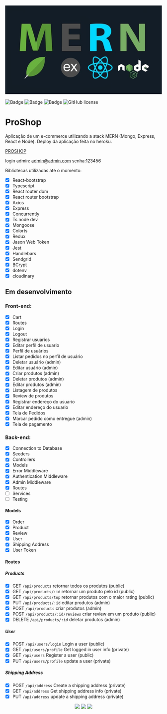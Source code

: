 <p align="center">
  <img src="screens/mern.jpeg"/>
</p>

![Badge](https://img.shields.io/github/issues/Matheus-SS/PROSHOP)
![Badge](https://img.shields.io/github/forks/Matheus-SS/PROSHOP)
![Badge](https://img.shields.io/github/stars/Matheus-SS/PROSHOP)
![GitHub license](https://img.shields.io/github/license/Matheus-SS/PROSHOP)

# ProShop

Aplicação de um e-commerce utilizando a stack MERN (Mongo, Express, React e Node).
Deploy da aplicação feita no heroku.

[PROSHOP](https://proshop43.herokuapp.com/)

login admin:
admin@admin.com
senha:123456

Bibliotecas utilizadas até o momento:

- [x] React-bootstrap
- [x] Typescript
- [x] React router dom
- [x] React router bootstrap
- [x] Axios
- [x] Express
- [x] Concurrently
- [x] Ts node dev
- [x] Mongoose
- [x] Colorts
- [x] Redux
- [x] Jason Web Token
- [x] Jest
- [x] Handlebars
- [x] Sendgrid
- [x] BCrypt
- [x] dotenv
- [x] cloudinary

## Em desenvolvimento

### Front-end:

- [x] Cart
- [x] Routes
- [x] Login
- [x] Logout
- [x] Registrar usuarios
- [x] Editar perfil de usuario
- [x] Perfil de usuários
- [x] Listar pedidos no perfil de usuário
- [x] Deletar usuário (admin)
- [x] Editar usuário (admin)
- [x] Criar produtos (admin)
- [x] Deletar produtos (admin)
- [x] Editar produtos (admin)
- [x] Listagem de produtos
- [x] Review de produtos
- [x] Registrar endereço do usuario
- [x] Editar endereço do usuario
- [x] Tela de Pedidos
- [x] Marcar pedido como entregue (admin)
- [x] Tela de pagamento

### Back-end:

- [x] Connection to Database
- [x] Seeders
- [x] Controllers
- [x] Models
- [x] Error Middleware
- [x] Authentication Middleware
- [x] Admin Middleware
- [x] Routes
- [ ] Services
- [ ] Testing

#### Models

- [x] Order
- [x] Product
- [x] Review
- [x] User
- [x] Shipping Address
- [x] User Token

#### Routes

##### Products

- [x] GET `/api/products` retornar todos os produtos (public)
- [x] GET `/api/products/:id` retornar um produto pelo id (public)
- [x] GET `/api/products/top` retornar produtos com o maior rating (public)
- [x] PUT `/api/products/:id` editar produtos (admin)
- [x] POST `/api/products` criar produtos (admin)
- [x] POST `/api/products/:id/reviews` criar review em um produto (public)
- [x] DELETE `/api/products/:id` deletar produtos (admin)

##### User

- [x] POST `/api/users/login` Login a user (public)
- [x] GET `/api/users/profile` Get logged in user info (private)
- [x] GET `/api/users` Register a user (public)
- [x] PUT `/api/users/profile` update a user (private)

##### Shipping Address

- [x] POST `/api/address` Create a shipping address (private)
- [x] GET `/api/address` Get shipping address info (private)
- [x] PUT `/api/address` update a shipping address (private)

<!-- Caso deseje rodar na sua máquina, digite:

```
git clone https://github.com/Matheus-SS/PROSHOP.git
``` -->

<!-- Instale todas a dependencias tanto da pasta frontend como backend e na pasta raiz chamada, PROSHOP, digite `yarn dev` que irá rodar tanto o backend e frontend ao mesmo tempo. -->

<p align="center">
  <img src="screens/home.png"/>
  <img src="screens/product.jpg"/>
  <img src="screens/cart.png"/>
</p>
